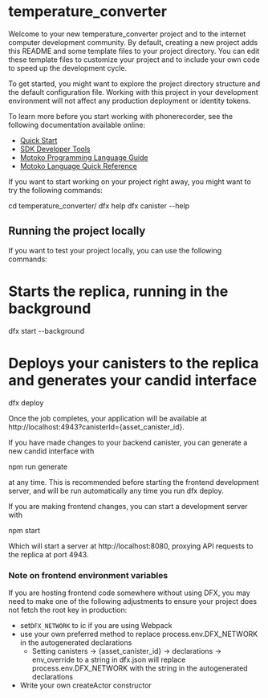 # temperature_converter

Welcome to your new temperature_converter project and to the internet computer development community. By default, creating a new project adds this README and some template files to your project directory. You can edit these template files to customize your project and to include your own code to speed up the development cycle.

To get started, you might want to explore the project directory structure and the default configuration file. Working with this project in your development environment will not affect any production deployment or identity tokens.

To learn more before you start working with phonerecorder, see the following documentation available online:

- [Quick Start](https://internetcomputer.org/docs/current/developer-docs/setup/deploy-locally)
- [SDK Developer Tools](https://internetcomputer.org/docs/current/developer-docs/setup/install)
- [Motoko Programming Language Guide](https://internetcomputer.org/docs/current/motoko/main/motoko)
- [Motoko Language Quick Reference](https://internetcomputer.org/docs/current/motoko/main/language-manual)

If you want to start working on your project right away, you might want to try the following commands:

cd temperature_converter/
dfx help
dfx canister --help

## Running the project locally

If you want to test your project locally, you can use the following commands:

# Starts the replica, running in the background
dfx start --background

# Deploys your canisters to the replica and generates your candid interface
dfx deploy

Once the job completes, your application will be available at http://localhost:4943?canisterId={asset_canister_id}.

If you have made changes to your backend canister, you can generate a new candid interface with

npm run generate

at any time. This is recommended before starting the frontend development server, and will be run automatically any time you run dfx deploy.

If you are making frontend changes, you can start a development server with

npm start

Which will start a server at http://localhost:8080, proxying API requests to the replica at port 4943.

### Note on frontend environment variables

If you are hosting frontend code somewhere without using DFX, you may need to make one of the following adjustments to ensure your project does not fetch the root key in production:

- set`DFX_NETWORK` to ic if you are using Webpack
- use your own preferred method to replace process.env.DFX_NETWORK in the autogenerated declarations
  - Setting canisters -> {asset_canister_id} -> declarations -> env_override to a string in dfx.json will replace process.env.DFX_NETWORK with the string in the autogenerated declarations
- Write your own createActor constructor
